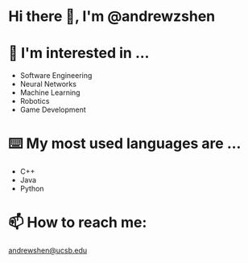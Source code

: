 # Hi there 👋, I'm @andrewzshen

<!--
**andrewastaken/andrewastaken** is a ✨ _special_ ✨ repository because its `README.md` (this file) appears on your GitHub profile.

Here are some ideas to get you started:

- 🔭 I’m currently working on ...
- 🌱 I’m currently learning ...
- 👯 I’m looking to collaborate on ...
- 🤔 I’m looking for help with ...
- 💬 Ask me about ...
- 📫 How to reach me: ...
- 😄 Pronouns: ...
- ⚡ Fun fact: ...
-->
# 👀 I'm interested in ...
- Software Engineering
- Neural Networks
- Machine Learning
- Robotics
- Game Development

# ⌨️ My most used languages are ...
- C++
- Java
- Python

# 📫 How to reach me:
andrewshen@ucsb.edu
